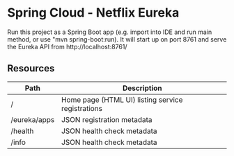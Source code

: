 # Spring Cloud - Netflix Eureka

Run this project as a Spring Boot app (e.g. import into IDE and run main method, or use "mvn spring-boot:run). 
It will start up on port 8761 and serve the Eureka API from http://localhost:8761/

## Resources

| Path             | Description  |
|------------------|--------------|
| /                        | Home page (HTML UI) listing service registrations |
| /eureka/apps         | JSON registration metadata |
| /health         | JSON health check metadata |
| /info         | JSON health check metadata |

